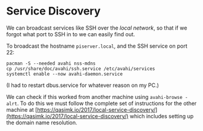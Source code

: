 # Service Discovery

We can broadcast services like SSH over the _local network_, so that if we forgot what port to SSH in to we can easily find out.

To broadcast the hostname `piserver.local`, and the SSH service on port 22:

```console
pacman -S --needed avahi nss-mdns
cp /usr/share/doc/avahi/ssh.service /etc/avahi/services
systemctl enable --now avahi-daemon.service
```

\(I had to restart dbus.service for whatever reason on my PC.\)

We can check if this worked from another machine using `avahi-browse -alrt`. To do this we must follow the complete set of instructions for the other machine at [https://qasimk.io/2017/local-service-discovery/](https://qasimk.io/2017/local-service-discovery/) which includes setting up the domain name resolution.

